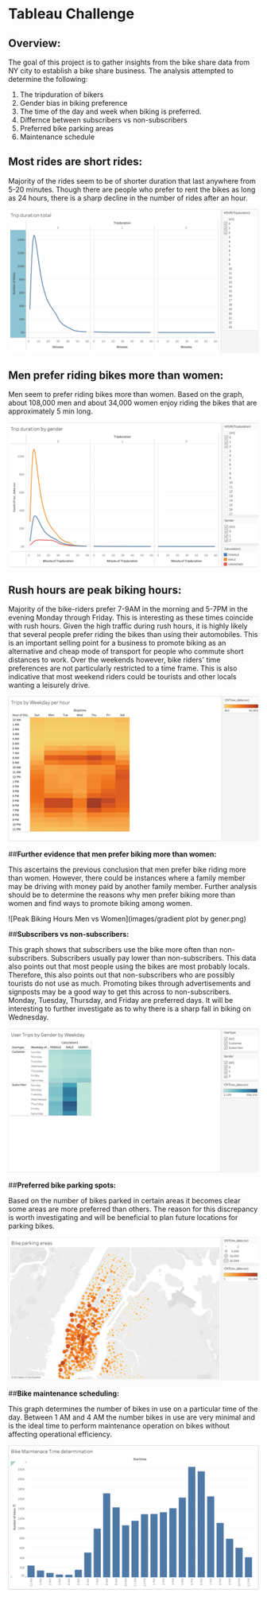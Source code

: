 # **Tableau Challenge**

## **Overview:**

The goal of this project is to gather insights from the bike share data from NY city to establish a bike share business. The analysis attempted to determine the following:

1. The tripduration of bikers
2. Gender bias in biking preference
3. The time of the day and week when biking is preferred.
4. Differnce between subscribers vs non-subscribers
5. Preferred bike parking areas
6. Maintenance schedule


## **Most rides are short rides:**

Majority of the rides seem to be of shorter duration that last anywhere from 5-20 minutes. Though there are people who prefer to rent the bikes as long as 24 hours, there is a sharp decline in the number of rides after an hour.

![Tripduration](images/Trip_duration_total.png)

## **Men prefer riding bikes more than women:**

Men seem to prefer riding bikes more than women. Based on the graph, about 108,000 men and about 34,000 women enjoy riding the bikes that are approximately 5 min long.

![Tripduration Men Vs Women](images/Trip_duration_by_gender.png)

## **Rush hours are peak biking hours:**

Majority of the bike-riders prefer 7-9AM in the morning and 5-7PM in the evening Monday through Friday. This is interesting as these times coincide with rush hours. Given the high traffic during rush hours, it is highly likely that several people prefer riding the bikes than using their automobiles. This is an important selling point for a business to promote biking as an alternative and cheap mode of transport for people who commute short distances to work. Over the weekends however, bike riders' time preferences are not particularly restricted to a time frame. This is also indicative that most weekend riders could be tourists and other locals wanting a leisurely drive.

![Peak Biking Hours](images/gradient_plot_total.png)

##**Further evidence that men prefer biking more than women:**

This ascertains the previous conclusion that men prefer bike riding more than women. However, there could be instances where a family member may be driving with money paid by another family member. Further analysis should be to determine the reasons why men prefer biking more than women and find ways to promote biking among women.

![Peak Biking Hours Men vs Women](images/gradient plot by gener.png)

##**Subscribers vs non-subscribers:**

This graph shows that subscribers use the bike more often than non-subscribers. Subscribers usually pay lower than non-subscribers. This data also points out that most people using the bikes are most probably locals. Therefore, this also points out that non-subscribers who are possibly tourists do not use as much. Promoting bikes through advertisements and signposts may be a good way to get this across to non-subscribers. Monday, Tuesday, Thursday, and Friday are preferred days. It will be interesting to further investigate as to why there is a sharp fall in biking on Wednesday.

![Subscribers vs Non-subscribers](images/subcribers_non.png)

##**Preferred bike parking spots:**

Based on the number of bikes parked in certain areas it becomes clear some areas are more preferred than others. The reason for this discrepancy is worth investigating and will be beneficial to plan future locations for parking bikes.

![Bike Parking Areas](images/bike_parking.png)

##**Bike maintenance scheduling:**

This graph determines the number of bikes in use on a particular time of the day. Between 1 AM and 4 AM the number bikes in use are very minimal and is the ideal time to perform maintenance operation on bikes without affecting operational efficiency.

![Bike Maintenance Schedule](images/maintainence.png)
